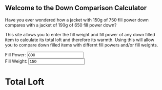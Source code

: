 ## Welcome to the Down Comparison Calculator

Have you ever wondered how a  jacket with 150g of 750 fill power down compares with a jacket of 190g of 650 fill power down? 

This site allows you to enter the fill weight and fill power of any down filled item to calculate its total loft and therefore its warmth. Using this will allow you to compare down filled items with differnt fill powers and/or fill weights.

<form id="frm1" action="/action_page.php">
  Fill Power: <input type="number" id="fpower" oninput="myFunction()" value="800"><br>
  Fill Weight: <input type="text" id="fweight" oninput="myFunction()" value="150"><br>
</form> 


# Total Loft
<p id="demo"></p>

<script>
function myFunction() {
    var fp = document.getElementById("fpower").value;
    var fw = document.getElementById("fweight").value;
    var oztog = 28.3495
    var totalloft = (fw/(oztog/fp));
  document.getElementById("demo").innerHTML = Math.round(totalloft);
}
</script>